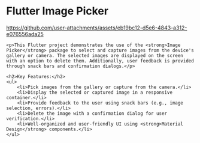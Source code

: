   <h1>Flutter Image Picker</h1>

https://github.com/user-attachments/assets/eb19bc12-d5e6-4843-a312-e076556ada25

    <p>This Flutter project demonstrates the use of the <strong>Image Picker</strong> package to select and capture images from the device's gallery or camera. The selected images are displayed on the screen with an option to delete them. Additionally, user feedback is provided through snack bars and confirmation dialogs.</p>

    <h2>Key Features:</h2>
    <ul>
        <li>Pick images from the gallery or capture from the camera.</li>
        <li>Display the selected or captured image in a responsive container.</li>
        <li>Provide feedback to the user using snack bars (e.g., image selection, errors).</li>
        <li>Delete the image with a confirmation dialog for user verification.</li>
        <li>Well-organized and user-friendly UI using <strong>Material Design</strong> components.</li>
    </ul>
